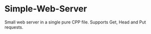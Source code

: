 # Simple-Web-Server

Small web server in a single pure CPP file. Supports Get, Head and Put requests.
